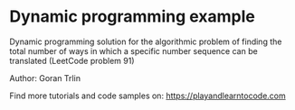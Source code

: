 # Dynamic programming example
 
Dynamic programming solution for the algorithmic problem of finding the total number of ways in which a specific number sequence can be translated (LeetCode problem 91)

Author:
Goran Trlin

Find more tutorials and code samples on:
https://playandlearntocode.com
